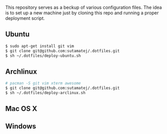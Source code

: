 This repository serves as a beckup of various configuration files. The idea
is to set up a new machine just by cloning this repo and running a proper
deployment script.

## Ubuntu

```bash
$ sudo apt-get install git vim
$ git clone git@github.com:sutamatej/.dotfiles.git
$ sh ~/.dotfiles/deploy-ubuntu.sh
```

## Archlinux

```bash
# pacman -S git vim xterm awesome
$ git clone git@github.com:sutamatej/.dotfiles.git
$ sh ~/.dotfiles/deploy-arclinux.sh
```

## Mac OS X

## Windows

